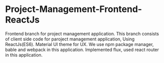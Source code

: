 # Project-Management-Frontend-ReactJs

Frontend branch for project management application.
This branch consists of client side code for paroject management application, Using ReactJs(ES6). Material UI theme for UX.
We use npm package manager, bable and webpack in this application.
Implemented flux, used react router in this application.
